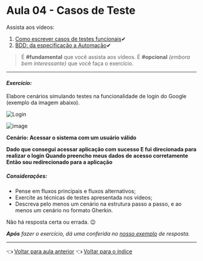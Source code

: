 # Aula 04 - Casos de Teste

Assista aos vídeos:

  1. [Como escrever casos de testes funcionais](https://youtu.be/BMeOV1-senE)✔
  2. [BDD: da especificação a Automação](https://youtu.be/M32rwhjnsRI)✔

> É **#fundamental** que você assista aos vídeos. É **#opcional** _(embora bem interessante)_ que você faça o exercício.

---

#### _Exercício:_

Elabore cenários simulando testes na funcionalidade de login do Google (exemplo da imagem abaixo). 

![Login](../../assets/login.png)



![image](https://user-images.githubusercontent.com/110126661/188731866-d2d5aa5d-db53-42c1-9f8e-799558c6811f.png)


**Cenário: Acessar o sistema com um usuário válido**

**Dado que consegui acessar aplicação com sucesso
E fui direcionada para realizar o login
Quando preencho meus dados de acesso corretamente
Então sou redirecionado para a aplicação**

##### Considerações:

- Pense em fluxos principais e fluxos alternativos;
- Exercite as técnicas de testes apresentada nos vídeos;
- Descreva pelo menos um cenário na estrutura passo a passo, e ao menos um cenário no formato Gherkin.

Não há resposta certa ou errada. 😉

_**Após** fazer o exercício, dá uma conferida no [nosso exemplo](resolucao.md) de resposta._ 

---

👈 [Voltar para aula anterior](../aula03/aula.md)
👈 [Voltar para o índice](../README.md)
